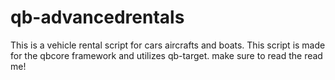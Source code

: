 # qb-advancedrentals
This is a vehicle rental script for cars aircrafts and boats. This script is made for the qbcore framework and utilizes qb-target. make sure to read the read me!
